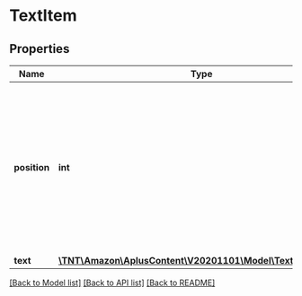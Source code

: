 # TextItem

## Properties
Name | Type | Description | Notes
------------ | ------------- | ------------- | -------------
**position** | **int** | The rank or index of this text item within the collection. Different items cannot occupy the same position within a single collection. | 
**text** | [**\TNT\Amazon\AplusContent\V20201101\Model\TextComponent**](TextComponent.md) |  | 

[[Back to Model list]](../README.md#documentation-for-models) [[Back to API list]](../README.md#documentation-for-api-endpoints) [[Back to README]](../README.md)


